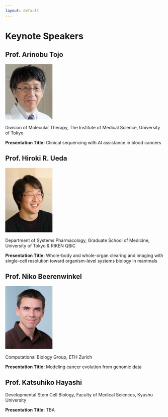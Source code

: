 ```yaml
---
layout: default
---
```

# Keynote Speakers

## Prof. Arinobu Tojo 
<img src="/images/Arinobu.Tojo.jpg" alt="Prof. Arinobu Tojo" width="150px">

Division of Molecular Therapy, The Institute of Medical Science, University of Tokyo

**Presentation Title:**
Clinical sequencing with AI assistance in blood cancers

## Prof. Hiroki R. Ueda
<img src="/images/Hiroki.R.Ueda.jpg" alt="Prof. Hiroki R. Ueda" width="150px">

Department of Systems Pharmacology, Graduate School of Medicine, University of Tokyo & RIKEN QBiC

**Presentation Title:**
Whole-body and whole-organ clearing and imaging with single-cell resolution toward organism-level systems biology in mammals

## Prof. Niko Beerenwinkel
<img src="/images/Beerenwinkel_Niko_2_colA5.jpg" alt="Prof. Niko Beerenwinkel" width="150px">

Computational Biology Group, ETH Zurich

**Presentation Title:**
Modeling cancer evolution from genomic data

## Prof. Katsuhiko Hayashi
Developmental Stem Cell Biology, Faculty of Medical Sciences, Kyushu University

**Presentation Title:** TBA

